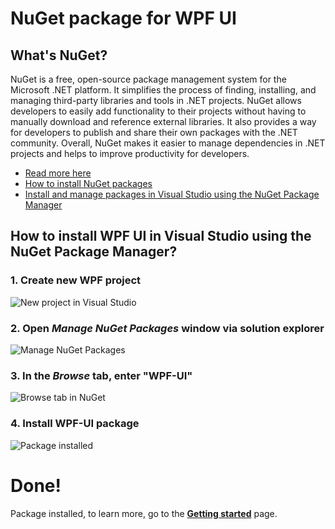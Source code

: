 # NuGet package for WPF UI

## What's NuGet?

NuGet is a free, open-source package management system for the Microsoft .NET platform. It simplifies the process of finding, installing, and managing third-party libraries and tools in .NET projects. NuGet allows developers to easily add functionality to their projects without having to manually download and reference external libraries. It also provides a way for developers to publish and share their own packages with the .NET community. Overall, NuGet makes it easier to manage dependencies in .NET projects and helps to improve productivity for developers.

- [Read more here](https://learn.microsoft.com/en-us/nuget/what-is-nuget)
- [How to install NuGet packages](https://learn.microsoft.com/en-us/nuget/consume-packages/overview-and-workflow#ways-to-install-a-nuget-package=)
- [Install and manage packages in Visual Studio using the NuGet Package Manager](https://learn.microsoft.com/en-us/nuget/consume-packages/install-use-packages-visual-studio)

## How to install **WPF UI** in Visual Studio using the NuGet Package Manager?

### 1. Create new WPF project

![New project in Visual Studio](https://user-images.githubusercontent.com/13592821/192056284-0efcefa6-990e-4ef6-ab44-5746e4bf66ed.png)

### 2. Open _Manage NuGet Packages_ window via solution explorer

![Manage NuGet Packages](https://user-images.githubusercontent.com/13592821/192056354-4f5a46c1-d02f-4c7b-8822-c8cd6f105ed1.png)

### 3. In the _Browse_ tab, enter "**WPF-UI**"

![Browse tab in NuGet](https://user-images.githubusercontent.com/13592821/192056603-d9c48b4d-b9f1-485a-80cf-9fd27d8e55d7.png)

### 4. Install **WPF-UI** package

![Package installed](https://user-images.githubusercontent.com/13592821/192056761-186336dd-3aed-450c-b036-bbfdc6b73e74.png)

# Done!

Package installed, to learn more, go to the [**Getting started**](/tutorial/getting-started.html) page.
